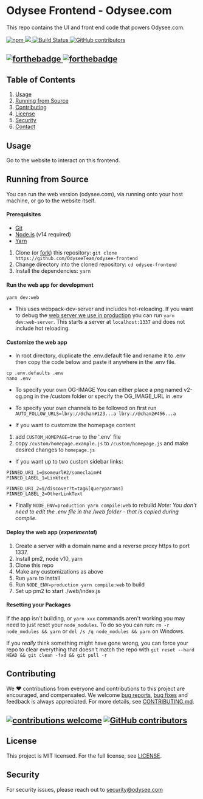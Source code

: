 
# Odysee Frontend - Odysee.com       

This repo contains the UI and front end code that powers Odysee.com.

 <a href="https://github.com/lbryio/lbry-desktop/blob/master/LICENSE" title="MIT licensed">
   <img alt="npm" src="https://img.shields.io/dub/l/vibe-d.svg?style=flat">
 </a>
 <a href="https://GitHub.com/lbryio/lbry-desktop/releases/" title="GitHub release">
   <img src="https://img.shields.io/github/release/lbryio/lbry-desktop.svg"/>
 </a>
 <a href="https://travis-ci.org/lbryio/lbry-desktop">
   <img src="https://travis-ci.org/lbryio/lbry-desktop.svg?branch=master" alt="Build Status"  />
 </a>
 <a href="https://chat.lbry.com">
   <img alt="GitHub contributors" src="https://img.shields.io/discord/362322208485277697.svg?logo=discord" alt="chat on Discord">
 </a>

<h2>
  <a href="https://forthebadge.com" title="forthebadge">
    <img alt="forthebadge" src="https://forthebadge.com/images/badges/60-percent-of-the-time-works-every-time.svg">
  </a>
  <a href="https://forthebadge.com" title="forthebadge">
    <img alt="forthebadge" src="https://forthebadge.com/images/badges/approved-by-veridian-dynamics.svg">
  </a>
</h2>


## Table of Contents

1. [Usage](#usage)
2. [Running from Source](#running-from-source)
3. [Contributing](#contributing)
4. [License](#license)
5. [Security](#security)
6. [Contact](#contact)

## Usage

Go to the website to interact on this frontend.

## Running from Source

You can run the web version (odysee.com), via running onto your host machine, or go to the website itself.

#### Prerequisites

- [Git](https://git-scm.com/downloads)
- [Node.js](https://nodejs.org/en/download/) (v14 required)
- [Yarn](https://yarnpkg.com/en/docs/install)

1. Clone (or [fork](https://help.github.com/articles/fork-a-repo/)) this repository: `git clone https://github.com/OdyseeTeam/odysee-frontend`
2. Change directory into the cloned repository: `cd odysee-frontend`
3. Install the dependencies: `yarn`

#### Run the web app for development

`yarn dev:web`

- This uses webpack-dev-server and includes hot-reloading. If you want to debug the [web server we use in production](https://github.com/OdyseeTeam/odysee-frontend/blob/master/web/index.js) you can run `yarn dev:web-server`. This starts a server at `localhost:1337` and does not include hot reloading.

#### Customize the web app

- In root directory, duplicate the .env.default file and rename it to .env then copy the code below and paste it anywhere in the .env file.

```
cp .env.defaults .env
nano .env
```

- To specify your own OG-IMAGE
  You can either place a png named v2-og.png in the /custom folder or specify the OG_IMAGE_URL in .env

- To specify your own channels to be followed on first run
  `AUTO_FOLLOW_URLS=lbry://@chan#123...a lbry://@chan2#456...a`

- If you want to customize the homepage content

1. add `CUSTOM_HOMEPAGE=true` to the '.env' file
2. copy `/custom/homepage.example.js` to `/custom/homepage.js` and make desired changes to `homepage.js`

- If you want up to two custom sidebar links:

```
PINNED_URI_1=@someurl#2/someclaim#4
PINNED_LABEL_1=Linktext

PINNED_URI_2=$/discover?t=tag&[queryparams]
PINNED_LABEL_2=OtherLinkText
```

- Finally `NODE_ENV=production yarn compile:web` to rebuild
  _Note: You don't need to edit the .env file in the /web folder - that is copied during compile._

#### Deploy the web app (_experimental_)

1. Create a server with a domain name and a reverse proxy https to port 1337.
2. Install pm2, node v10, yarn
3. Clone this repo
4. Make any customizations as above
5. Run `yarn` to install
6. Run `NODE_ENV=production yarn compile:web` to build
7. Set up pm2 to start ./web/index.js

#### Resetting your Packages

If the app isn't building, or `yarn xxx` commands aren't working you may need to just reset your `node_modules`. To do so you can run: `rm -r node_modules && yarn` or `del /s /q node_modules && yarn` on Windows.

If you _really_ think something might have gone wrong, you can force your repo to clear everything that doesn't match the repo with `git reset --hard HEAD && git clean -fxd && git pull -r`

## Contributing

We :heart: contributions from everyone and contributions to this project are encouraged, and compensated. We welcome [bug reports](https://github.com/OdyseeTeam/odysee-frontend/issues/), [bug fixes](https://github.com/OdyseeTeam/odysee-frontend/pulls) and feedback is always appreciated. For more details, see [CONTRIBUTING.md](CONTRIBUTING.md).

## [![contributions welcome](https://img.shields.io/badge/contributions-welcome-brightgreen.svg?style=flat)](https://github.com/OdyseeTeam/odysee-frontend/issues) [![GitHub contributors](https://img.shields.io/github/contributors/lbryio/lbry-desktop.svg)](https://GitHub.com/OdyseeTeam/odysee-frontend/graphs/contributors/)

## License

This project is MIT licensed. For the full license, see [LICENSE](LICENSE).

## Security

For security issues, please reach out to security@odysee.com

